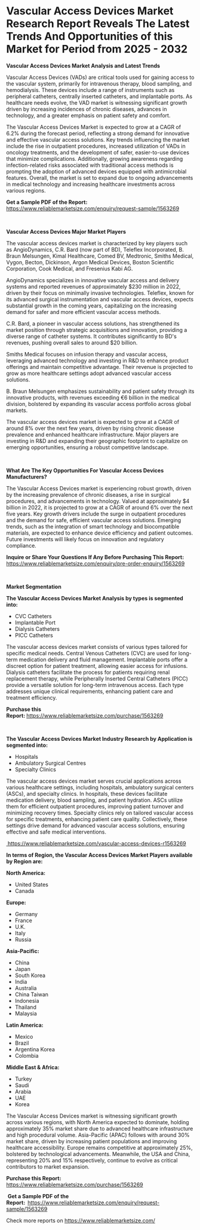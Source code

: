 <p><h1>Vascular Access Devices Market Research Report Reveals The Latest Trends And Opportunities of this Market for Period from 2025 - 2032</h1></p><p><strong>Vascular Access Devices Market Analysis and Latest Trends</strong></p>
<p><p>Vascular Access Devices (VADs) are critical tools used for gaining access to the vascular system, primarily for intravenous therapy, blood sampling, and hemodialysis. These devices include a range of instruments such as peripheral catheters, centrally inserted catheters, and implantable ports. As healthcare needs evolve, the VAD market is witnessing significant growth driven by increasing incidences of chronic diseases, advances in technology, and a greater emphasis on patient safety and comfort. </p><p>The Vascular Access Devices Market is expected to grow at a CAGR of 6.2% during the forecast period, reflecting a strong demand for innovative and effective vascular access solutions. Key trends influencing the market include the rise in outpatient procedures, increased utilization of VADs in oncology treatments, and the development of safer, easier-to-use devices that minimize complications. Additionally, growing awareness regarding infection-related risks associated with traditional access methods is prompting the adoption of advanced devices equipped with antimicrobial features. Overall, the market is set to expand due to ongoing advancements in medical technology and increasing healthcare investments across various regions.</p></p>
<p><strong>Get a Sample PDF of the Report:&nbsp;</strong> <a href="https://www.reliablemarketsize.com/enquiry/request-sample/1563269?utm_campaign=2333&utm_medium=2&utm_source=Github&utm_content=ia&utm_term=03032025&utm_id=vascular-access-devices">https://www.reliablemarketsize.com/enquiry/request-sample/1563269</a></p>
<p>&nbsp;</p>
<p><strong>Vascular Access Devices Major Market Players</strong></p>
<p><p>The vascular access devices market is characterized by key players such as AngioDynamics, C.R. Bard (now part of BD), Teleflex Incorporated, B. Braun Melsungen, Kimal Healthcare, Comed BV, Medtronic, Smiths Medical, Vygon, Becton, Dickinson, Argon Medical Devices, Boston Scientific Corporation, Cook Medical, and Fresenius Kabi AG. </p><p>AngioDynamics specializes in innovative vascular access and delivery systems and reported revenues of approximately $230 million in 2022, driven by their focus on minimally invasive technologies. Teleflex, known for its advanced surgical instrumentation and vascular access devices, expects substantial growth in the coming years, capitalizing on the increasing demand for safer and more efficient vascular access methods.</p><p>C.R. Bard, a pioneer in vascular access solutions, has strengthened its market position through strategic acquisitions and innovation, providing a diverse range of catheter systems. It contributes significantly to BD's revenues, pushing overall sales to around $20 billion.</p><p>Smiths Medical focuses on infusion therapy and vascular access, leveraging advanced technology and investing in R&D to enhance product offerings and maintain competitive advantage. Their revenue is projected to grow as more healthcare settings adopt advanced vascular access solutions.</p><p>B. Braun Melsungen emphasizes sustainability and patient safety through its innovative products, with revenues exceeding €6 billion in the medical division, bolstered by expanding its vascular access portfolio across global markets.</p><p>The vascular access devices market is expected to grow at a CAGR of around 8% over the next few years, driven by rising chronic disease prevalence and enhanced healthcare infrastructure. Major players are investing in R&D and expanding their geographic footprint to capitalize on emerging opportunities, ensuring a robust competitive landscape.</p></p>
<p>&nbsp;</p>
<p><strong>What Are The Key Opportunities For Vascular Access Devices Manufacturers?</strong></p>
<p><p>The Vascular Access Devices market is experiencing robust growth, driven by the increasing prevalence of chronic diseases, a rise in surgical procedures, and advancements in technology. Valued at approximately $4 billion in 2022, it is projected to grow at a CAGR of around 6% over the next five years. Key growth drivers include the surge in outpatient procedures and the demand for safe, efficient vascular access solutions. Emerging trends, such as the integration of smart technology and biocompatible materials, are expected to enhance device efficiency and patient outcomes. Future investments will likely focus on innovation and regulatory compliance.</p></p>
<p><strong>Inquire or Share Your Questions If Any Before Purchasing This Report:</strong> <a href="https://www.reliablemarketsize.com/enquiry/pre-order-enquiry/1563269?utm_campaign=2333&utm_medium=2&utm_source=Github&utm_content=ia&utm_term=03032025&utm_id=vascular-access-devices">https://www.reliablemarketsize.com/enquiry/pre-order-enquiry/1563269</a></p>
<p>&nbsp;</p>
<p><strong>Market Segmentation</strong></p>
<p><strong>The Vascular Access Devices Market Analysis by types is segmented into:</strong></p>
<p><ul><li>CVC Catheters</li><li>Implantable Port</li><li>Dialysis Catheters</li><li>PICC Catheters</li></ul></p>
<p><p>The vascular access devices market consists of various types tailored for specific medical needs. Central Venous Catheters (CVC) are used for long-term medication delivery and fluid management. Implantable ports offer a discreet option for patient treatment, allowing easier access for infusions. Dialysis catheters facilitate the process for patients requiring renal replacement therapy, while Peripherally Inserted Central Catheters (PICC) provide a versatile solution for long-term intravenous access. Each type addresses unique clinical requirements, enhancing patient care and treatment efficiency.</p></p>
<p><strong>Purchase this Report:&nbsp;</strong><a href="https://www.reliablemarketsize.com/purchase/1563269?utm_campaign=2333&utm_medium=2&utm_source=Github&utm_content=ia&utm_term=03032025&utm_id=vascular-access-devices">https://www.reliablemarketsize.com/purchase/1563269</a></p>
<p>&nbsp;</p>
<p><strong>The Vascular Access Devices Market Industry Research by Application is segmented into:</strong></p>
<p><ul><li>Hospitals</li><li>Ambulatory Surgical Centres</li><li>Specialty Clinics</li></ul></p>
<p><p>The vascular access devices market serves crucial applications across various healthcare settings, including hospitals, ambulatory surgical centers (ASCs), and specialty clinics. In hospitals, these devices facilitate medication delivery, blood sampling, and patient hydration. ASCs utilize them for efficient outpatient procedures, improving patient turnover and minimizing recovery times. Specialty clinics rely on tailored vascular access for specific treatments, enhancing patient care quality. Collectively, these settings drive demand for advanced vascular access solutions, ensuring effective and safe medical interventions.</p></p>
<p><a href="https://www.reliablemarketsize.com/vascular-access-devices-r1563269?utm_campaign=2333&utm_medium=2&utm_source=Github&utm_content=ia&utm_term=03032025&utm_id=vascular-access-devices">&nbsp;https://www.reliablemarketsize.com/vascular-access-devices-r1563269</a></p>
<p><strong>In terms of Region, the Vascular Access Devices Market Players available by Region are:</strong></p>
<p>
    <p> <strong> North America: </strong>
        <ul>
            <li>United States</li>
            <li>Canada</li>
        </ul>
        </p> 
    <p> <strong> Europe: </strong>
        <ul>
            <li>Germany</li>
            <li>France</li>
            <li>U.K.</li>
            <li>Italy</li>
            <li>Russia</li>
        </ul>
        </p> 
    <p> <strong> Asia-Pacific: </strong>
        <ul>
            <li>China</li>
            <li>Japan</li>
            <li>South Korea</li>
            <li>India</li>
            <li>Australia</li>
            <li>China Taiwan</li>
            <li>Indonesia</li>
            <li>Thailand</li>
            <li>Malaysia</li>
        </ul>
        </p> 
    <p> <strong> Latin America: </strong>
        <ul>
            <li>Mexico</li>
            <li>Brazil</li>
            <li>Argentina Korea</li>
            <li>Colombia</li>
        </ul>
        </p> 
    <p> <strong> Middle East & Africa: </strong>
        <ul>
            <li>Turkey</li>
            <li>Saudi</li>
            <li>Arabia</li>
            <li>UAE</li>
            <li>Korea</li>
        </ul>
    </p>
    </p>
<p><p>The Vascular Access Devices market is witnessing significant growth across various regions, with North America expected to dominate, holding approximately 35% market share due to advanced healthcare infrastructure and high procedural volume. Asia-Pacific (APAC) follows with around 30% market share, driven by increasing patient populations and improving healthcare accessibility. Europe remains competitive at approximately 25%, bolstered by technological advancements. Meanwhile, the USA and China, representing 20% and 15% respectively, continue to evolve as critical contributors to market expansion.</p></p>
<p><strong>Purchase this Report: </strong><a href="https://www.reliablemarketsize.com/purchase/1563269?utm_campaign=2333&utm_medium=2&utm_source=Github&utm_content=ia&utm_term=03032025&utm_id=vascular-access-devices">https://www.reliablemarketsize.com/purchase/1563269</a></p>
<p>&nbsp;<strong>Get a Sample PDF of the Report:&nbsp;&nbsp;</strong><a href="https://www.reliablemarketsize.com/enquiry/request-sample/1563269?utm_campaign=2333&utm_medium=2&utm_source=Github&utm_content=ia&utm_term=03032025&utm_id=vascular-access-devices">https://www.reliablemarketsize.com/enquiry/request-sample/1563269</a></p>
<p><strong></strong></p>
<p>Check more reports on <a href="https://www.reliablemarketsize.com/?utm_campaign=2333&utm_medium=2&utm_source=Github&utm_content=ia&utm_term=03032025&utm_id=vascular-access-devices">https://www.reliablemarketsize.com/</a></p>